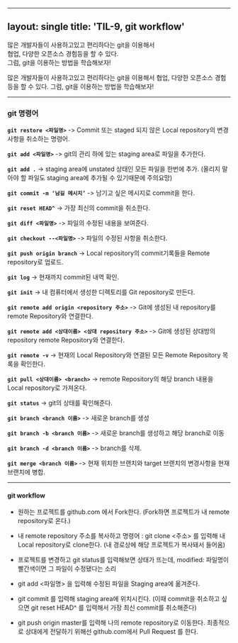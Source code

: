 
---
layout: single
title: 'TIL-9, git workflow'
---

많은 개발자들이 사용하고있고 편리하다는 git을 이용해서 <br>
협업, 다양한 오픈소스 경험등을 할 수 있다. <br>
그럼, git을 이용하는 방법을 학습해보자!  <br>

많은 개발자들이 사용하고있고 편리하다는 git을 이용해서
협업, 다양한 오픈소스 경험등을 할 수 있다.
그럼, git을 이용하는 방법을 학습해보자!
***

<h3> git 명령어 </h3>

**``git restore <파일명>``**
-> Commit 또는 staged 되지 않은 Local repository의 변경사항을 취소하는 명령어.

**``git add <파일명>``**
-> git의 관리 하에 있는 staging area로 파일을 추가한다.

**``git add .``**
-> staging area에 unstated 상태인 모든 파일을 한번에 추가.
(올리지 말아야 할 파일도 staging area에 추가될 수 있기때문에 주의요망)

**`git commit -m ‘남길 메시지’`**
-> 남기고 싶은 메시지로 commit을 한다.

**``git reset HEAD^``**
-> 가장 최신의 commit을 취소한다.

**``git diff <파일명>``**
-> 파일의 수정된 내용을 보여준다.

**``git checkout --<파일명>``**
-> 파일의 수정된 사항을 취소한다.

**``git push origin branch``**
-> Local repository의 commit기록들을 Remote repository로 업로드.

**``git log``**
-> 현재까지 commit된 내역 확인.

**``git init``**
-> 내 컴퓨터에서 생성한 디렉토리를 Git repository로 만든다.

**``git remote add origin <repository 주소>``**
-> Git에 생성된 내 repository를 remote Repository와 연결한다.

**``git remote add <상대이름> <상대 repository 주소>``**
-> Git에 생성된 상대방의 repository remote Repository와 연결한다.

**``git remote -v``**
-> 현재의 Local Repository와 연결된 모든 Remote Repository 목록을 확인한다.

**``git pull <상대이름> <branch>``**
-> remote Repository의 해당 branch 내용을 Local repository로 가져온다.

**``git status``**
-> git의 상태를 확인해준다.

**``git branch <branch 이름>``**
-> 새로운 branch를 생성

**``git branch -b <branch 이름>``**
-> 새로운 branch를 생성하고 해당 branch로 이동

**``git branch -d <branch 이름>``**
-> branch를 삭제.

**``git merge <branch 이름>``**
-> 현재 위치한 브랜치와 target 브랜치의 변경사항을 현재 브랜치에 병합.

***
<h4>git workflow</h4>

- 원하는 프로젝트를 github.com 에서 Fork한다.
(Fork하면 프로젝트가 내 remote repository로 온다.)

- 내 remote repository 주소를 복사하고 명령어 : git clone <주소> 를 입력해 내 Local repository로 clone한다. (내 경로상에 해당 프로젝트가 복사돼서 들어옴)

- 프로젝트를 변경하고 git status를 입력해보면 상태가 뜨는데, 
modified: 파일명이 빨간색이면 그 파일이 수정됐다는 소리

- git add <파일명> 을 입력해 수정된 파일을 Staging area에 옮겨준다.

- git commit 를 입력해 staging area에 위치시킨다.
(이때 commit을 취소하고 싶으면 git reset HEAD^ 를 입력해서 가장 최신 commit를 취소해준다)

- git push origin master를 입력해 나의 remote repository로 이동한다.
최종적으로 상대에게 전달하기 위해선 github.com에서 Pull Request 를 한다.

<!--stackedit_data:
eyJoaXN0b3J5IjpbLTgyMTUzMTA2NV19
-->